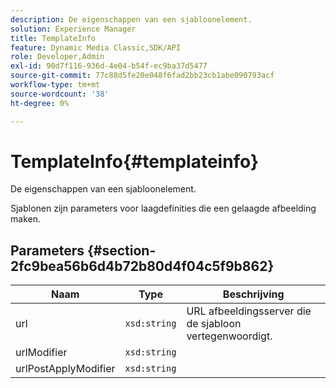 ```yaml
---
description: De eigenschappen van een sjabloonelement.
solution: Experience Manager
title: TemplateInfo
feature: Dynamic Media Classic,SDK/API
role: Developer,Admin
exl-id: 90d7f116-936d-4e04-b54f-ec9ba37d5477
source-git-commit: 77c88d5fe20e048f6fad2bb23cb1abe090793acf
workflow-type: tm+mt
source-wordcount: '38'
ht-degree: 0%

---
```


# TemplateInfo{#templateinfo}

De eigenschappen van een sjabloonelement.

Sjablonen zijn parameters voor laagdefinities die een gelaagde afbeelding maken.

## Parameters {#section-2fc9bea56b6d4b72b80d4f04c5f9b862}

| Naam | Type | Beschrijving |
|---|---|---|
| url | `xsd:string` | URL afbeeldingsserver die de sjabloon vertegenwoordigt. |
| urlModifier | `xsd:string` |  |
| urlPostApplyModifier | `xsd:string` |  |

